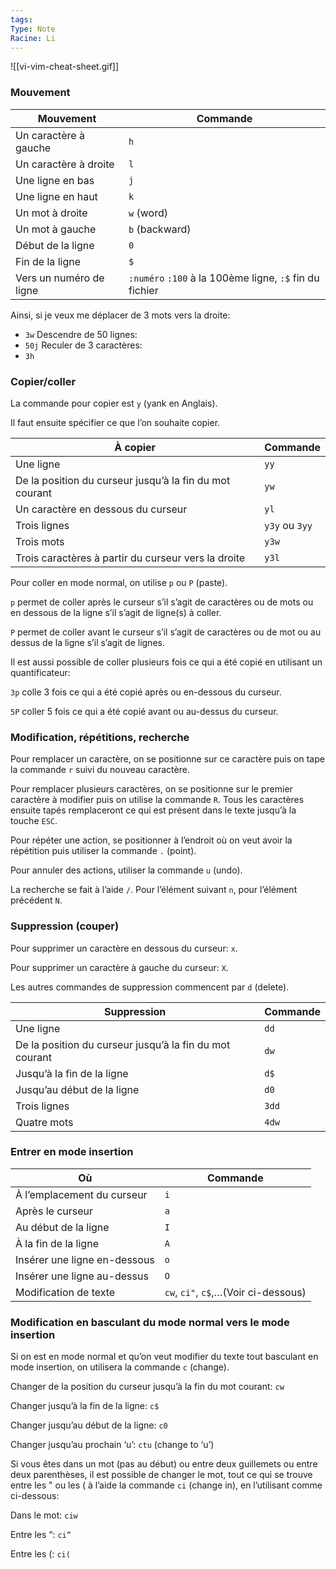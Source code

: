 ```yaml
---
tags: 
Type: Note
Racine: Li
---
```

![[vi-vim-cheat-sheet.gif]]

### Mouvement

|Mouvement|Commande|
|---|---|
|Un caractère à gauche|`h`|
|Un caractère à droite|`l`|
|Une ligne en bas|`j`|
|Une ligne en haut|`k`|
|Un mot à droite|`w` (word)|
|Un mot à gauche|`b` (backward)|
|Début de la ligne|`0`|
|Fin de la ligne|`$`|
|Vers un numéro de ligne|`:numéro` `:100` à la 100ème ligne, `:$` fin du fichier|

Ainsi, si je veux me déplacer de 3 mots vers la droite:
- `3w`
Descendre de 50 lignes:
- `50j`
Reculer de 3 caractères:
- `3h`

### Copier/coller

La commande pour copier est `y` (yank en Anglais).

Il faut ensuite spécifier ce que l’on souhaite copier.

|À copier|Commande|
|---|---|
|Une ligne|`yy`|
|De la position du curseur jusqu’à la fin du mot courant|`yw`|
|Un caractère en dessous du curseur|`yl`|
|Trois lignes|`y3y` ou `3yy`|
|Trois mots|`y3w`|
|Trois caractères à partir du curseur vers la droite|`y3l`|

Pour coller en mode normal, on utilise `p` ou `P` (paste).

`p` permet de coller après le curseur s’il s’agit de caractères ou de mots ou en dessous de la ligne s’il s’agit de ligne(s) à coller.

`P` permet de coller avant le curseur s’il s’agit de caractères ou de mot ou au dessus de la ligne s’il s’agit de lignes.

Il est aussi possible de coller plusieurs fois ce qui a été copié en utilisant un quantificateur:

`3p` colle 3 fois ce qui a été copié après ou en-dessous du curseur.

`5P` coller 5 fois ce qui a été copié avant ou au-dessus du curseur.

### Modification, répétitions, recherche

Pour remplacer un caractère, on se positionne sur ce caractère puis on tape la commande `r` suivi du nouveau caractère.

Pour remplacer plusieurs caractères, on se positionne sur le premier caractère à modifier puis on utilise la commande `R`. Tous les caractères ensuite tapés remplaceront ce qui est présent dans le texte jusqu’à la touche `ESC`.

Pour répéter une action, se positionner à l’endroit où on veut avoir la répétition puis utiliser la commande `.` (point).

Pour annuler des actions, utiliser la commande `u` (undo).

La recherche se fait à l’aide `/`. Pour l’élément suivant `n`, pour l’élément précédent `N`.

### Suppression (couper)

Pour supprimer un caractère en dessous du curseur: `x`.

Pour supprimer un caractère à gauche du curseur: `X`.

Les autres commandes de suppression commencent par `d` (delete).

|Suppression|Commande|
|---|---|
|Une ligne|`dd`|
|De la position du curseur jusqu’à la fin du mot courant|`dw`|
|Jusqu’à la fin de la ligne|`d$`|
|Jusqu’au début de la ligne|`d0`|
|Trois lignes|`3dd`|
|Quatre mots|`4dw`|

### Entrer en mode insertion

|Où|Commande|
|---|---|
|À l’emplacement du curseur|`i`|
|Après le curseur|`a`|
|Au début de la ligne|`I`|
|À la fin de la ligne|`A`|
|Insérer une ligne en-dessous|`o`|
|Insérer une ligne au-dessus|`O`|
|Modification de texte|`cw`, `ci"`, `c$`,…(Voir ci-dessous)|

### Modification en basculant du mode normal vers le mode insertion

Si on est en mode normal et qu’on veut modifier du texte tout basculant en mode insertion, on utilisera la commande `c` (change).

Changer de la position du curseur jusqu’à la fin du mot courant: `cw`

Changer jusqu’à la fin de la ligne: `c$`

Changer jusqu’au début de la ligne: `c0`

Changer jusqu’au prochain ‘u’: `ctu` (change to ‘u’)

Si vous êtes dans un mot (pas au début) ou entre deux guillemets ou entre deux parenthèses, il est possible de changer le mot, tout ce qui se trouve entre les " ou les ( à l’aide la commande `ci` (change in), en l’utilisant comme ci-dessous:

Dans le mot: `ciw`

Entre les “: `ci”`

Entre les (: `ci(`